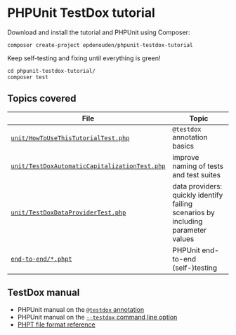 # PHPUnit TestDox tutorial

Download and install the tutorial and PHPUnit using Composer:
```shell script
composer create-project epdenouden/phpunit-testdox-tutorial
```

Keep self-testing and fixing until everything is green!
```shell script
cd phpunit-testdox-tutorial/
composer test
```

## Topics covered

| File | Topic |
|------|-------|
| [`unit/HowToUseThisTutorialTest.php`](./tests/unit/HowToUsethisTutorialTest.php) | `@testdox` annotation basics|
| [`unit/TestDoxAutomaticCapitalizationTest.php`](./tests/unit/TestDoxAutomaticCapitalizationTest.php) | improve naming of tests and test suites |
| [`unit/TestDoxDataProviderTest.php`](./tests/unit/TestDoxDataProviderTest.php) | data providers: quickly identify failing scenarios by including parameter values |
| [`end-to-end/*.phpt`](./tests/end-to-end/) | PHPUnit end-to-end (self-)testing |

## TestDox manual
- PHPUnit manual on the [`@testdox` annotation](https://phpunit.readthedocs.io/en/9.0/annotations.html#testdox)
- PHPUnit manual on the [`--testdox` command line option](https://phpunit.readthedocs.io/en/9.0/textui.html#testdox)
- [PHPT file format reference](https://qa.php.net/phpt_details.php)
